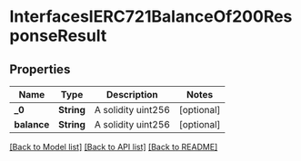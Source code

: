 # InterfacesIERC721BalanceOf200ResponseResult

## Properties
Name | Type | Description | Notes
------------ | ------------- | ------------- | -------------
**_0** | **String** | A solidity uint256 | [optional] 
**balance** | **String** | A solidity uint256 | [optional] 

[[Back to Model list]](../README.md#documentation-for-models) [[Back to API list]](../README.md#documentation-for-api-endpoints) [[Back to README]](../README.md)


